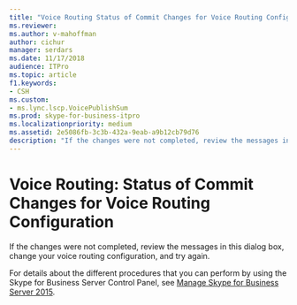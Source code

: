 ```yaml
---
title: "Voice Routing Status of Commit Changes for Voice Routing Configuration"
ms.reviewer: 
ms.author: v-mahoffman
author: cichur
manager: serdars
ms.date: 11/17/2018
audience: ITPro
ms.topic: article
f1.keywords:
- CSH
ms.custom:
- ms.lync.lscp.VoicePublishSum
ms.prod: skype-for-business-itpro
ms.localizationpriority: medium
ms.assetid: 2e5086fb-3c3b-432a-9eab-a9b12cb79d76
description: "If the changes were not completed, review the messages in this dialog box, change your voice routing configuration, and try again."
---
```


# Voice Routing: Status of Commit Changes for Voice Routing Configuration
 
If the changes were not completed, review the messages in this dialog box, change your voice routing configuration, and try again.
  
For details about the different procedures that you can perform by using the Skype for Business Server Control Panel, see [Manage Skype for Business Server 2015](../../manage/manage.md).
  


